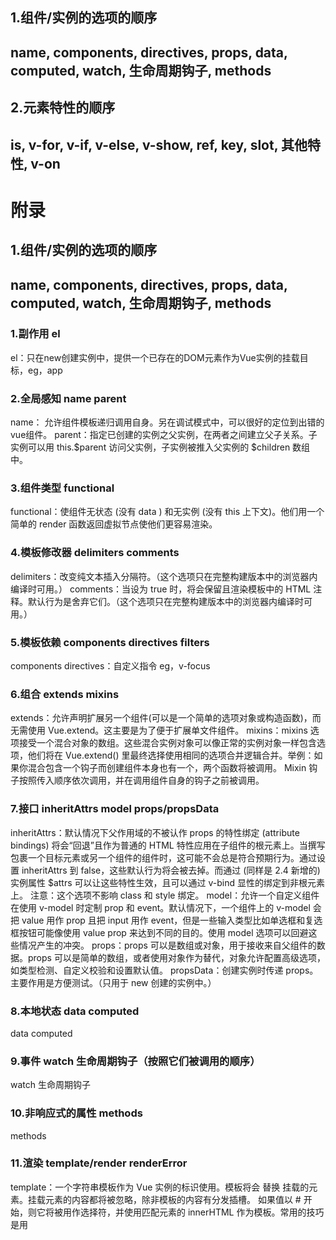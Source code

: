 ## 1.组件/实例的选项的顺序
## name, components, directives, props, data, computed, watch, 生命周期钩子, methods
## 2.元素特性的顺序
## is, v-for, v-if, v-else, v-show, ref, key, slot, 其他特性, v-on

# 附录
## 1.组件/实例的选项的顺序
## name, components, directives, props, data, computed, watch, 生命周期钩子, methods
### 1.副作用 el
el：只在new创建实例中，提供一个已存在的DOM元素作为Vue实例的挂载目标，eg，app
### 2.全局感知 name parent
name： 允许组件模板递归调用自身。另在调试模式中，可以很好的定位到出错的vue组件。
parent：指定已创建的实例之父实例，在两者之间建立父子关系。子实例可以用 this.$parent 访问父实例，子实例被推入父实例的 $children 数组中。
### 3.组件类型 functional
functional：使组件无状态 (没有 data ) 和无实例 (没有 this 上下文)。他们用一个简单的 render 函数返回虚拟节点使他们更容易渲染。
### 4.模板修改器 delimiters comments
delimiters：改变纯文本插入分隔符。（这个选项只在完整构建版本中的浏览器内编译时可用。）
comments：当设为 true 时，将会保留且渲染模板中的 HTML 注释。默认行为是舍弃它们。（这个选项只在完整构建版本中的浏览器内编译时可用。）
### 5.模板依赖 components directives filters
components
directives：自定义指令 eg，v-focus
### 6.组合 extends mixins
extends：允许声明扩展另一个组件(可以是一个简单的选项对象或构造函数)，而无需使用 Vue.extend。这主要是为了便于扩展单文件组件。
mixins：mixins 选项接受一个混合对象的数组。这些混合实例对象可以像正常的实例对象一样包含选项，他们将在 Vue.extend() 里最终选择使用相同的选项合并逻辑合并。举例：如果你混合包含一个钩子而创建组件本身也有一个，两个函数将被调用。
Mixin 钩子按照传入顺序依次调用，并在调用组件自身的钩子之前被调用。
### 7.接口 inheritAttrs model props/propsData
inheritAttrs：默认情况下父作用域的不被认作 props 的特性绑定 (attribute bindings) 将会“回退”且作为普通的 HTML 特性应用在子组件的根元素上。当撰写包裹一个目标元素或另一个组件的组件时，这可能不会总是符合预期行为。通过设置 inheritAttrs 到 false，这些默认行为将会被去掉。而通过 (同样是 2.4 新增的) 实例属性 $attrs 可以让这些特性生效，且可以通过 v-bind 显性的绑定到非根元素上。
注意：这个选项不影响 class 和 style 绑定。
model：允许一个自定义组件在使用 v-model 时定制 prop 和 event。默认情况下，一个组件上的 v-model 会把 value 用作 prop 且把 input 用作 event，但是一些输入类型比如单选框和复选框按钮可能像使用 value prop 来达到不同的目的。使用 model 选项可以回避这些情况产生的冲突。
props：props 可以是数组或对象，用于接收来自父组件的数据。props 可以是简单的数组，或者使用对象作为替代，对象允许配置高级选项，如类型检测、自定义校验和设置默认值。
propsData：创建实例时传递 props。主要作用是方便测试。（只用于 new 创建的实例中。）
### 8.本地状态 data computed
data
computed
### 9.事件 watch 生命周期钩子（按照它们被调用的顺序）
watch
生命周期钩子
### 10.非响应式的属性 methods
methods
### 11.渲染 template/render renderError
template：一个字符串模板作为 Vue 实例的标识使用。模板将会 替换 挂载的元素。挂载元素的内容都将被忽略，除非模板的内容有分发插槽。
如果值以 # 开始，则它将被用作选择符，并使用匹配元素的 innerHTML 作为模板。常用的技巧是用 <script type="x-template"> 包含模板。
render：字符串模板的代替方案，允许你发挥 JavaScript 最大的编程能力。该渲染函数接收一个 createElement 方法作为第一个参数用来创建 VNode。
如果组件是一个函数组件，渲染函数还会接收一个额外的 context 参数，为没有实例的函数组件提供上下文信息。
renderError：只在开发者环境下工作。
当 render 函数遭遇错误时，提供另外一种渲染输出。其错误将会作为第二个参数传递到 renderError。这个功能配合 hot-reload 非常实用。
## 2.元素特性的顺序
## is, v-for, v-if, v-else, v-show, ref, key, slot, 其他特性, v-on
### 1.定义 is
is：用于动态组件且基于 DOM 内模板的限制来工作。
### 2.列表渲染 v-for
### 3.条件渲染 v-if v-else-if v-else v-show v-cloak
v-cloak：这个指令保持在元素上直到关联实例结束编译。和 CSS 规则如 [v-cloak] { display: none } 一起用时，这个指令可以隐藏未编译的 Mustache 标签直到实例准备完毕。
### 4.渲染方式 v-pre v-once
v-pre：跳过这个元素和它的子元素的编译过程。可以用来显示原始 Mustache 标签。跳过大量没有指令的节点会加快编译。
v-once：只渲染元素和组件一次。随后的重新渲染，元素/组件及其所有的子节点将被视为静态内容并跳过。这可以用于优化更新性能。
### 5.全局感知 id
### 6.唯一的特性 ref key slot
### 7.双向绑定 v-model
### 8.其他特性 所有普通绑定或未绑定的特性
### 9.事件 v-on
### 10.内容 v-html v-text
v-html：更新元素的 innerHTML 。注意：内容按普通 HTML 插入 - 不会作为 Vue 模板进行编译 。如果试图使用 v-html 组合模板，可以重新考虑是否通过使用组件来替代。
v-text：更新元素的 textContent。如果要更新部分的 textContent ，需要使用 {{ Mustache }} 插值。
